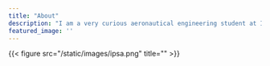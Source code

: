 ```yaml
---
title: "About"
description: "I am a very curious aeronautical engineering student at IPSA, passionate about aircrafts, music, botanic and much more... "
featured_image: ''
---
```

{{< figure src="/static/images/ipsa.png" title="" >}}



